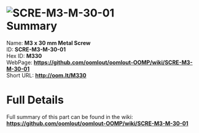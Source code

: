 
![SCRE-M3-M-30-01](https://github.com/oomlout/oomlout-OOMP/blob/master/parts/SCRE-M3-M-30-01/SCRE-M3-M-30-01_420.jpg)   
Summary
=================
  
Name: __M3 x 30 mm Metal Screw__    
ID: __SCRE-M3-M-30-01__   
Hex ID: __M330__   
WebPage: __https://github.com/oomlout/oomlout-OOMP/wiki/SCRE-M3-M-30-01__   
Short URL: __http://oom.lt/M330__   

Full Details
==========================
Full summary of this part can be found in the wiki:   
__https://github.com/oomlout/oomlout-OOMP/wiki/SCRE-M3-M-30-01__    

